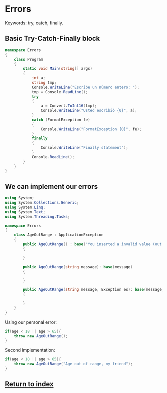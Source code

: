 # Errors

Keywords: try, catch, finally. 

## Basic Try-Catch-Finally block

```cs
namespace Errors
{
    class Program
    {
        static void Main(string[] args)
        {
            int a;
            string tmp;
            Console.WriteLine("Escribe un número entero: ");
            tmp = Console.ReadLine();
            try
            {
                a = Convert.ToInt16(tmp);
                Console.WriteLine("Usted escribió {0}", a);
            }
            catch (FormatException fe)
            {
                Console.WriteLine("FormatException {0}", fe);
            }
            finally
            {
                Console.WriteLine("Finally statement");
            }
            Console.ReadLine();
        }
    }
}
```
## We can implement our errors

```cs
using System;
using System.Collections.Generic;
using System.Linq;
using System.Text;
using System.Threading.Tasks;

namespace Errors
{
    class AgeOutRange : ApplicationException
    {
        public AgeOutRange() : base("You inserted a invalid value (out of range)")
        {

        }

        public AgeOutRange(string message): base(message)
        {

        }

        public AgeOutRange(string message, Exception es): base(message, es)
        {

        }
    }
}

```

Using our personal error:

```cs
if(age < 18 || age > 65){
    throw new AgeOutRange();
}
```

Second implementation:

```cs
if(age < 18 || age > 65){
    throw new AgeOutRange("Age out of range, my friend");
}
```

## [Return to index](/README.md)